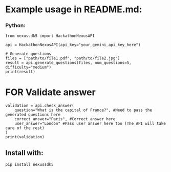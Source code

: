 # Example usage in README.md:

### Python:
```
from nexussdk5 import HackathonNexusAPI

api = HackathonNexusAPI(api_key="your_gemini_api_key_here")

# Generate questions
files = ["path/to/file1.pdf", "path/to/file2.jpg"]
result = api.generate_questions(files, num_questions=5, difficulty="medium")
print(result)
```


# FOR Validate answer
```
validation = api.check_answer(
    question="What is the capital of France?", #Need to pass the generated questions here 
    correct_answer="Paris", #Correct answer here
    user_answer="London" #Pass user answer here too (The API will take care of the rest)
)
print(validation)
```


## Install with:
```
pip install nexussdk5
```
